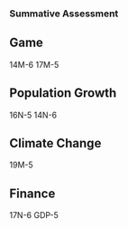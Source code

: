 ### Summative Assessment

## Game 
14M-6 17M-5
## Population Growth
16N-5 14N-6
## Climate Change 
19M-5
## Finance
17N-6 GDP-5
